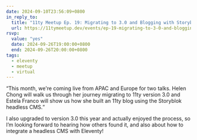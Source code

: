 ```yaml
---
date: 2024-09-10T23:56:09+0800
in_reply_to:
  title: "11ty Meetup Ep. 19: Migrating to 3.0 and Blogging with Storyblok"
  url: https://11tymeetup.dev/events/ep-19-migrating-to-3-0-and-blogging-with-storyblok/
rsvp:
  value: "yes"
  date: 2024-09-26T19:00:00+0800
  end: 2024-09-26T20:00:00+0800
tags:
  - eleventy
  - meetup
  - virtual
---
```


<q>This month, we're coming live from APAC and Europe for two talks. Helen Chong will walk us through her journey migrating to 11ty version 3.0 and Estela Franco will show us how she built an 11ty blog using the Storyblok headless CMS.</q>

I also upgraded to version 3.0 this year and actually enjoyed the process, so I’m looking forward to hearing how others found it, and also about how to integrate a headless CMS with Eleventy!

